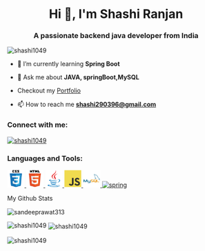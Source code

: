 <h1 align="center">Hi 👋, I'm Shashi Ranjan</h1>
<h3 align="center">A passionate backend java developer from India</h3>

<p align="left"> <img src="https://komarev.com/ghpvc/?username=shashi1049&label=Profile%20views&color=0e75b6&style=flat" alt="shashi1049" /> </p>

- 🌱 I’m currently learning **Spring Boot**

- 💬 Ask me about **JAVA, springBoot,MySQL**
- Checkout my <a href="https://shashi1049.github.io">Portfolio</a>

- 📫 How to reach me **shashi290396@gmail.com**

<h3 align="left">Connect with me:</h3>
<p align="left">
<a href="https://linkedin.com/in/shashi1049" target="blank"><img align="center" src="https://raw.githubusercontent.com/rahuldkjain/github-profile-readme-generator/master/src/images/icons/Social/linked-in-alt.svg" alt="shashi1049" height="30" width="40" /></a>
</p>

<h3 align="left">Languages and Tools:</h3>
<p align="left"> <a href="https://www.w3schools.com/css/" target="_blank" rel="noreferrer"> <img src="https://raw.githubusercontent.com/devicons/devicon/master/icons/css3/css3-original-wordmark.svg" alt="css3" width="40" height="40"/> </a> <a href="https://www.w3.org/html/" target="_blank" rel="noreferrer"> <img src="https://raw.githubusercontent.com/devicons/devicon/master/icons/html5/html5-original-wordmark.svg" alt="html5" width="40" height="40"/> </a> <a href="https://www.java.com" target="_blank" rel="noreferrer"> <img src="https://raw.githubusercontent.com/devicons/devicon/master/icons/java/java-original.svg" alt="java" width="40" height="40"/> </a> <a href="https://developer.mozilla.org/en-US/docs/Web/JavaScript" target="_blank" rel="noreferrer"> <img src="https://raw.githubusercontent.com/devicons/devicon/master/icons/javascript/javascript-original.svg" alt="javascript" width="40" height="40"/> </a> <a href="https://www.mysql.com/" target="_blank" rel="noreferrer"> <img src="https://raw.githubusercontent.com/devicons/devicon/master/icons/mysql/mysql-original-wordmark.svg" alt="mysql" width="40" height="40"/> </a> <a href="https://spring.io/" target="_blank" rel="noreferrer"> <img src="https://www.vectorlogo.zone/logos/springio/springio-icon.svg" alt="spring" width="40" height="40"/> </a> </p>

My Github Stats
<p><img align="center" width="500" src="https://github-readme-stats.vercel.app/api/top-langs?username=sandeeprawat313&show_icons=true&locale=en&layout=compact" alt="sandeeprawat313" /></p>

<p><img align="left" src="https://github-readme-stats.vercel.app/api/top-langs?username=shashi1049&show_icons=true&locale=en&layout=compact" alt="shashi1049" /></p>

<p>&nbsp;<img align="center" src="https://github-readme-stats.vercel.app/api?username=shashi1049&show_icons=true&locale=en" alt="shashi1049" /></p>

<p><img align="center" src="https://github-readme-streak-stats.herokuapp.com/?user=shashi1049&" alt="shashi1049" /></p>
